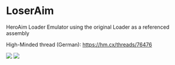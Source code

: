# LoserAim
HeroAim Loader Emulator using the original Loader as a referenced assembly

High-Minded thread (German): https://hm.cx/threads/76476

![](https://i.imgur.com/qogk8IA.png)
![](https://i.imgur.com/zfAu3Ld.png)
